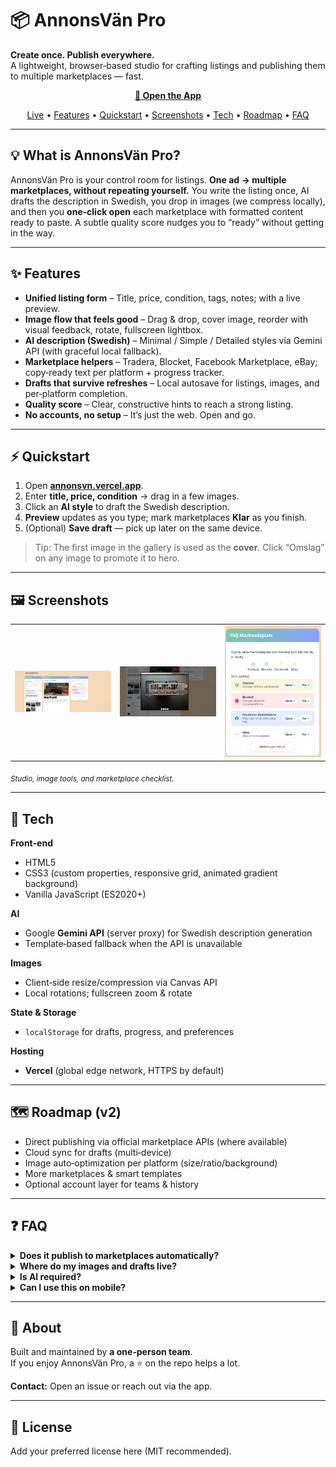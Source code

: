 # 📦 AnnonsVän Pro

**Create once. Publish everywhere.**  
A lightweight, browser‑based studio for crafting listings and publishing them to multiple marketplaces — fast.

<p align="center">
  <a href="https://annonsvn.vercel.app/"><b>🚀 Open the App</b></a>
</p>

<p align="center">
  <a href="https://annonsvn.vercel.app/">Live</a> •
  <a href="#-features">Features</a> •
  <a href="#-quickstart">Quickstart</a> •
  <a href="#-screenshots">Screenshots</a> •
  <a href="#-tech">Tech</a> •
  <a href="#-roadmap">Roadmap</a> •
  <a href="#-faq">FAQ</a>
</p>

---

## 💡 What is AnnonsVän Pro?
AnnonsVän Pro is your control room for listings. **One ad → multiple marketplaces, without repeating yourself.** You write the listing once, AI drafts the description in Swedish, you drop in images (we compress locally), and then you **one‑click open** each marketplace with formatted content ready to paste. A subtle quality score nudges you to “ready” without getting in the way.

---

## ✨ Features
- **Unified listing form** – Title, price, condition, tags, notes; with a live preview.
- **Image flow that feels good** – Drag & drop, cover image, reorder with visual feedback, rotate, fullscreen lightbox.
- **AI description (Swedish)** – Minimal / Simple / Detailed styles via Gemini API (with graceful local fallback).
- **Marketplace helpers** – Tradera, Blocket, Facebook Marketplace, eBay; copy‑ready text per platform + progress tracker.
- **Drafts that survive refreshes** – Local autosave for listings, images, and per‑platform completion.
- **Quality score** – Clear, constructive hints to reach a strong listing.
- **No accounts, no setup** – It’s just the web. Open and go.

---

## ⚡ Quickstart
1. Open **[annonsvn.vercel.app](https://annonsvn.vercel.app/)**.  
2. Enter **title, price, condition** → drag in a few images.  
3. Click an **AI style** to draft the Swedish description.  
4. **Preview** updates as you type; mark marketplaces **Klar** as you finish.  
5. (Optional) **Save draft** — pick up later on the same device.

> Tip: The first image in the gallery is used as the **cover**. Click “Omslag” on any image to promote it to hero.

---

## 🖼 Screenshots

<table>
  <tr>
    <td width="33%"><img src="screenshots/1.png" alt="Studio overview" /></td>
    <td width="33%"><img src="screenshots/2.png" alt="Image lightbox" /></td>
    <td width="33%"><img src="screenshots/3.png" alt="Publishing checklist" /></td>
  </tr>
</table>

<sub align="center"><i>Studio, image tools, and marketplace checklist.</i></sub>

---

## 🧰 Tech
**Front‑end**  
- HTML5  
- CSS3 (custom properties, responsive grid, animated gradient background)  
- Vanilla JavaScript (ES2020+)

**AI**  
- Google **Gemini API** (server proxy) for Swedish description generation  
- Template‑based fallback when the API is unavailable

**Images**  
- Client‑side resize/compression via Canvas API  
- Local rotations; fullscreen zoom & rotate

**State & Storage**  
- `localStorage` for drafts, progress, and preferences

**Hosting**  
- **Vercel** (global edge network, HTTPS by default)

---

## 🗺 Roadmap (v2)
- Direct publishing via official marketplace APIs (where available)
- Cloud sync for drafts (multi‑device)
- Image auto‑optimization per platform (size/ratio/background)
- More marketplaces & smart templates
- Optional account layer for teams & history

---

## ❓ FAQ

<details>
<summary><b>Does it publish to marketplaces automatically?</b></summary>
Not yet. Today it prepares perfectly formatted content and opens each marketplace so you can paste/confirm. API publishing is on the roadmap where platform policies allow it.
</details>

<details>
<summary><b>Where do my images and drafts live?</b></summary>
Locally in your browser (localStorage). Images are compressed client‑side; nothing is uploaded unless you choose to publish on a marketplace.
</details>

<details>
<summary><b>Is AI required?</b></summary>
No. AI is optional. If the Gemini API isn’t reachable, we fall back to a clean, local template.
</details>

<details>
<summary><b>Can I use this on mobile?</b></summary>
Yes. The layout adapts for smaller screens (panels stack vertically). Desktop offers the most room for image work.
</details>

---

## 👤 About
Built and maintained by **a one‑person team**.  
If you enjoy AnnonsVän Pro, a ⭐ on the repo helps a lot.

**Contact:** Open an issue or reach out via the app.

---

## 📄 License
Add your preferred license here (MIT recommended).

